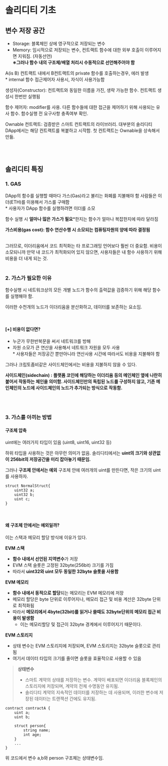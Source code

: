 # 솔리디티 기초

## 변수 저장 공간
- Storage: 블록체인 상에 영구적으로 저장되는 변수
- Memory: 임시적으로 저장되는 변수, 컨트랙트 함수에 대한 외부 호출이 이루어지면 지워짐. (자동선언)  
**※그러나 함수 내의 구조체/배열 처리시 수동적으로 선언해주어야 함**

A(is B) 컨트랙트 내에서 B컨트랙트의 private 함수를 호출하는경우, 에러 발생  
\* internal 함수 접근제어자 사용시, 자식이 사용가능함

생성자(Constructor): 컨트랙트와 동일한 이름을 가진, 생략 가능한 함수. 컨트랙트 생성시 한번만 실행됨

함수 제어자: modifier를 사용. 다른 함수들에 대한 접근을 제어하기 위해 사용되는 유사 함수. 함수실행 전 요구사항 충족여부 확인.

Ownable 컨트랙트: 검증받은 스마트 컨트랙트의 라이브러리. 대부분의 솔리디티 DApp에서는 해당 컨트랙트를 복붙하고 시작함. 첫 컨트랙트는 Ownable을 상속해서 만듦.

<br>
<br>

## 솔리디티 특징

### 1. GAS
DApp의 함수를 실행할 때마다 가스(Gas)라고 불리는 화폐를 지불해야 함
사람들은 이더(ETH)를 이용해서 가스를 구매함  
\* 사용자가 DApp 함수를 실행하려면 이더를 소모

함수 실행 시 **얼마나 많은 가스가 필요**\*한지는 함수가 얼마나 복잡한지에 따라 달라짐

**가스비용(gas cost): 함수 연산수행 시 소모되는 컴퓨팅자원의 양에 따라 결정됨**

<br>
그러므로, 이더리움에서 코드 최적화는 타 프로그래밍 언어보다 훨씬 더 중요함. 비용이 소모되니까
만약 내 코드가 최적화되어 있지 않으면, 사용자들은 내 함수 사용하기 위해 비용을 더 내게 되는 것.

<br>
<br>

### 2. 가스가 필요한 이유
함수실행 시 네트워크상의 모든 개별 노드가 함수의 출력값을 검증하기 위해 해당 함수를 실행해야 함. 
    
이러한 수천개의 노드가 이더리움을 분산화하고, 데이터를 보존하는 요소임.

<br>

#### [+] 비용이 없다면? 
- 누군가 무한반복문을 써서 네트워크를 방해
- 자원 소모가 큰 연산을 사용해서 네트워크 자원을 모두 사용  
\* 사용자들은 저장공간 뿐만아니라 연산사용 시간에 따라서도 비용을 지불해야 함

그러나 크립토좀비같은 사이드체인에서는 비용을 지불하지 않을 수 있다.

**사이드체인(sidechain) : 플랫폼 코인에 해당하는 이더리움 등의 메인체인 옆에 나란히 붙어서 작동하는 체인을 의미함. 사이드체인만의 독립된 노드를 구성하지 않고, 기존 메인체인의 노드에 사이드체인의 노드가 추가되는 방식으로 작동함.**

<br>
<br>

### 3. 가스를 아끼는 방법

#### 구조체 압축
uint에는 여러가지 타입이 있음 (uint8, uint16, uint32 등)

하위 타입을 사용하는 것은 아무런 의미가 없음.
솔리디티에서는 **uint의 크기와 상관없이 256bit의 저장공간을 미리 잡아놓기 때문임.**

그러나 **구조체 안에서는 예외**
구조체 안에 여러개의 uint를 만든다면, 작은 크기의 uint를 사용하자.

```sol:struct
struct NormalStruct{
    uint32 a;
    uint32 b;
    uint c;
}
```

<br>

#### 왜 구조체 안에서는 예외일까?

이는 스택과 메모리 할당 방식에 이유가 있다.

**EVM 스택**
- **함수 내에서 선언된 지역변수**가 저장
- EVM 스택 슬롯은 고정된 32byte(256bit) 크기를 가짐
- 따라서 **uint32와 uint 모두 동일한 32byte 슬롯을 사용함**


**EVM 메모리**
- **함수 내에서 동적으로 할당**되는 메모리는 EVM 메모리에 저장
- 메모리 할당은 byte 단위로 이루어지나, 메모리 접근 및 비용 계산은 32byte 단위로 최적화됨
- 따라서 **메모리에서 4byte(32bit)를 읽거나 쓸때도 32byte단위의 메모리 접근 비용이 발생함**
  - 이는 메모리할당 및 접근이 32byte 경계에서 이루어지기 때문이다.


**EVM 스토리지**
- 상태 변수는 EVM 스토리지에 저장되며, EVM 스토리지는 32byte 슬롯으로 관리됨
- 여기서 데이터 타입의 크기를 줄이면 슬롯을 효율적으로 사용할 수 있음


> **상태변수**<br>
> - 스마트 계약의 상태를 저장하는 변수. 계약이 배포되면 이더리움 블록체인의 스토리지에 저장되며, 계약의 전체 수명동안 유지됨.  
> - 솔리디티 계약의 지속적인 데이터를 저장하는 데 사용되며, 이러한 변수에 저장된 데이터는 트랜잭션 간에도 유지됨.


```
contract contractA {
    uint a;
    uint b;

    struct person{
        string name;
        int age;
    }
    ...
}
```

위 코드에서 변수 a,b와 person 구조체는 상태변수임.

